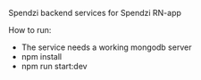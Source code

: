 Spendzi backend services for Spendzi RN-app

How to run: 
- The service needs a working mongodb server
- npm install
- npm run start:dev
